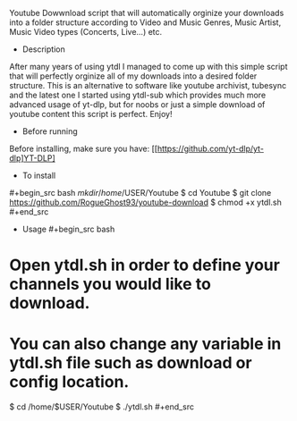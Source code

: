 Youtube Dowwnload script that will automatically orginize your downloads into a folder structure according to Video and Music Genres, Music Artist, Music Video types (Concerts, Live...) etc.

* Description

After many years of using ytdl I managed to come up with this simple script that will perfectly orginize all of my downloads into a desired folder structure. This is an alternative to software like youtube archivist, tubesync and the latest one I started using ytdl-sub which provides much more advanced usage of yt-dlp, but for noobs or just a simple download of youtube content this script is perfect. Enjoy!

* Before running

Before installing, make sure you have:
[[https://github.com/yt-dlp/yt-dlp]YT-DLP]


* To install

#+begin_src bash
$mkdir /home/$USER/Youtube
$ cd Youtube
$ git clone https://github.com/RogueGhost93/youtube-download
$ chmod +x ytdl.sh
#+end_src


* Usage
#+begin_src bash
# Open ytdl.sh in order to define your channels you would like to download.
# You can also change any variable in ytdl.sh file such as download or config location.
$ cd /home/$USER/Youtube
$ ./ytdl.sh
#+end_src


